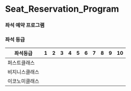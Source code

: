 # Seat_Reservation_Program
### 좌석 예약 프로그램

### 좌석 등급

|  좌석등급    | 1 | 2 | 3 | 4 | 5 | 6 | 7 | 8 | 9 | 10 |
|-------------|---|---|---|---|---|---|---|---|---|---|
|퍼스트클래스  |   |   |   |   |   |   |   |   |   |   |
|비지니스클래스|   |   |   |   |   |   |   |   |   |   |
|이코노미클래스|   |   |   |   |   |   |   |   |   |   |
